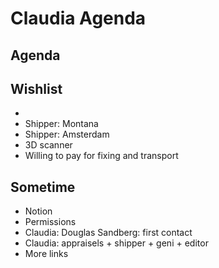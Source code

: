 # Claudia Agenda

## Agenda

## Wishlist

*
* Shipper: Montana
* Shipper: Amsterdam
* 3D scanner
* Willing to pay for fixing and transport

## Sometime

* Notion
* Permissions
* Claudia: Douglas Sandberg: first contact
* Claudia: appraisels + shipper + geni + editor
* More links
